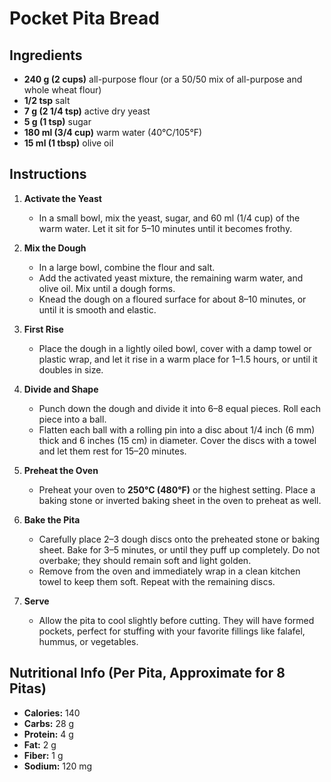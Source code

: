 # Pocket Pita Bread

## Ingredients
- **240 g (2 cups)** all-purpose flour (or a 50/50 mix of all-purpose and whole wheat flour)
- **1/2 tsp** salt
- **7 g (2 1/4 tsp)** active dry yeast
- **5 g (1 tsp)** sugar
- **180 ml (3/4 cup)** warm water (40°C/105°F)
- **15 ml (1 tbsp)** olive oil 

## Instructions
1. **Activate the Yeast**  
   - In a small bowl, mix the yeast, sugar, and 60 ml (1/4 cup) of the warm water. Let it sit for 5–10 minutes until it becomes frothy.

2. **Mix the Dough**  
   - In a large bowl, combine the flour and salt.  
   - Add the activated yeast mixture, the remaining warm water, and olive oil. Mix until a dough forms.  
   - Knead the dough on a floured surface for about 8–10 minutes, or until it is smooth and elastic.

3. **First Rise**  
   - Place the dough in a lightly oiled bowl, cover with a damp towel or plastic wrap, and let it rise in a warm place for 1–1.5 hours, or until it doubles in size.

4. **Divide and Shape**  
   - Punch down the dough and divide it into 6–8 equal pieces. Roll each piece into a ball.  
   - Flatten each ball with a rolling pin into a disc about 1/4 inch (6 mm) thick and 6 inches (15 cm) in diameter. Cover the discs with a towel and let them rest for 15–20 minutes.

5. **Preheat the Oven**  
   - Preheat your oven to **250°C (480°F)** or the highest setting. Place a baking stone or inverted baking sheet in the oven to preheat as well. 

6. **Bake the Pita**  
   - Carefully place 2–3 dough discs onto the preheated stone or baking sheet. Bake for 3–5 minutes, or until they puff up completely. Do not overbake; they should remain soft and light golden.  
   - Remove from the oven and immediately wrap in a clean kitchen towel to keep them soft. Repeat with the remaining discs.

7. **Serve**  
   - Allow the pita to cool slightly before cutting. They will have formed pockets, perfect for stuffing with your favorite fillings like falafel, hummus, or vegetables.

## Nutritional Info (Per Pita, Approximate for 8 Pitas)
- **Calories:** 140  
- **Carbs:** 28 g  
- **Protein:** 4 g  
- **Fat:** 2 g  
- **Fiber:** 1 g  
- **Sodium:** 120 mg